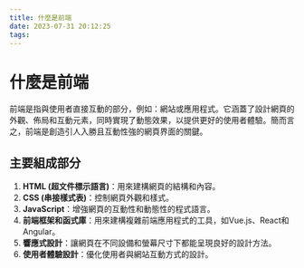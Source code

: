 ```yaml
---
title: 什麼是前端
date: 2023-07-31 20:12:25
tags:
---
```

# 什麼是前端

前端是指與使用者直接互動的部分，例如：網站或應用程式。它涵蓋了設計網頁的外觀、佈局和互動元素，同時實現了動態效果，以提供更好的使用者體驗。簡而言之，前端是創造引人入勝且互動性強的網頁界面的關鍵。

<!-- more -->

## 主要組成部分

1. **HTML (超文件標示語言)**：用來建構網頁的結構和內容。
2. **CSS (串接樣式表)**：控制網頁外觀和樣式。
3. **JavaScript**：增強網頁的互動性和動態性的程式語言。
4. **前端框架和函式庫**：用來建構複雜前端應用程式的工具，如Vue.js、React和Angular。
5. **響應式設計**：讓網頁在不同設備和螢幕尺寸下都能呈現良好的設計方法。
6. **使用者體驗設計**：優化使用者與網站互動方式的設計。
